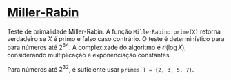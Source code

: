 # [Miller-Rabin](miller_rabin.cpp)

Teste de primalidade Miller-Rabin. A função `MillerRabin::prime(X)` retorna verdadeiro se $X$ é primo e falso caso contrário. O teste é determinístico para para números até $2^{64}$. A complexixade do algoritmo é $\mathcal{O}(\log X)$, considerando multiplicação e exponenciação constantes.

Para números até $2^{32}$, é suficiente usar `primes[] = {2, 3, 5, 7}`.